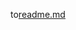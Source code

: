 to[readme.md](https://github.com/martins0023/text-detection-and-extraction-/files/11073214/readme.md)


